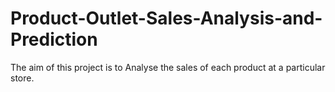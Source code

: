 # Product-Outlet-Sales-Analysis-and-Prediction

The aim of this project is to Analyse the sales of each product at a particular store.
